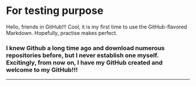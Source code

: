 # For testing purpose
Hello, friends in GitHub!!!
Cool, it is my first time to use the GitHub-flavored Markdown. Hopefully, practise makes perfect. 
### I knew Github a long time ago and download numerous repositories before, but I never establish one myself. Excitingly, from now on, I have my GitHub created and welcome to my GitHub!!!
***********************************************************************************************************